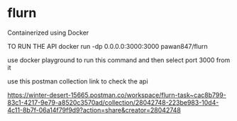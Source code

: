 # flurn
Containerized using Docker

TO RUN THE API
docker run -dp 0.0.0.0:3000:3000 pawan847/flurn

use docker playground to run this command and then select port 3000 from it


use this postman collection link to check the api

https://winter-desert-15665.postman.co/workspace/flurn-task~cac8b799-83c1-4217-9e79-a8520c3570ad/collection/28042748-223be983-10d4-4c11-8b7f-06a14f79f9d9?action=share&creator=28042748
